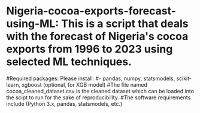 # Nigeria-cocoa-exports-forecast-using-ML: This is a script that deals with the forecast of Nigeria's cocoa exports from 1996 to 2023 using selected ML techniques. 
#Required packages: Please install: #- pandas, numpy, statsmodels, scikit-learn, xgboost (optional, for XGB model)
#The file named cocoa_cleaned_dataset.csv is the cleaned dataset which can be loaded into the scipt to run for the sake of reproducibility. 
#The software requirements include (Python 3.x, pandas, statsmodels, etc.)

